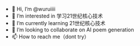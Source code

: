 - 👋 Hi, I’m @wuruiiii
- 👀 I’m interested in 学习21世纪核心技术
- 🌱 I’m currently learning 21世纪核心技术
- 💞️ I’m looking to collaborate on AI poem generation
- 📫 How to reach me（dont try）

<!---
wuruiiii/wuruiiii is a ✨ special ✨ repository because its `README.md` (this file) appears on your GitHub profile.
You can click the Preview link to take a look at your changes.
--->
